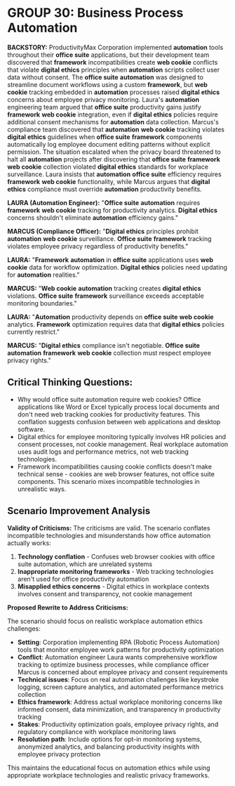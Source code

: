 # GROUP 30: Business Process Automation

**BACKSTORY:** ProductivityMax Corporation implemented **automation** tools throughout their **office suite** applications, but their development team discovered that **framework** incompatibilities create **web cookie** conflicts that violate **digital ethics** principles when **automation** scripts collect user data without consent. The **office suite** **automation** was designed to streamline document workflows using a custom **framework**, but **web cookie** tracking embedded in **automation** processes raised **digital ethics** concerns about employee privacy monitoring. Laura's **automation** engineering team argued that **office suite** productivity gains justify **framework** **web cookie** integration, even if **digital ethics** policies require additional consent mechanisms for **automation** data collection. Marcus's compliance team discovered that **automation** **web cookie** tracking violates **digital ethics** guidelines when **office suite** **framework** components automatically log employee document editing patterns without explicit permission. The situation escalated when the privacy board threatened to halt all **automation** projects after discovering that **office suite** **framework** **web cookie** collection violated **digital ethics** standards for workplace surveillance. Laura insists that **automation** **office suite** efficiency requires **framework** **web cookie** functionality, while Marcus argues that **digital ethics** compliance must override **automation** productivity benefits.

**LAURA (Automation Engineer):** "**Office suite** **automation** requires **framework** **web cookie** tracking for productivity analytics. **Digital ethics** concerns shouldn't eliminate **automation** efficiency gains."

**MARCUS (Compliance Officer):** "**Digital ethics** principles prohibit **automation** **web cookie** surveillance. **Office suite** **framework** tracking violates employee privacy regardless of productivity benefits."

**LAURA:** "**Framework** **automation** in **office suite** applications uses **web cookie** data for workflow optimization. **Digital ethics** policies need updating for **automation** realities."

**MARCUS:** "**Web cookie** **automation** tracking creates **digital ethics** violations. **Office suite** **framework** surveillance exceeds acceptable monitoring boundaries."

**LAURA:** "**Automation** productivity depends on **office suite** **web cookie** analytics. **Framework** optimization requires data that **digital ethics** policies currently restrict."

**MARCUS:** "**Digital ethics** compliance isn't negotiable. **Office suite** **automation** **framework** **web cookie** collection must respect employee privacy rights."

## Critical Thinking Questions:
- Why would office suite automation require web cookies? Office applications like Word or Excel typically process local documents and don't need web tracking cookies for productivity features. This conflation suggests confusion between web applications and desktop software.
- Digital ethics for employee monitoring typically involves HR policies and consent processes, not cookie management. Real workplace automation uses audit logs and performance metrics, not web tracking technologies.
- Framework incompatibilities causing cookie conflicts doesn't make technical sense - cookies are web browser features, not office suite components. This scenario mixes incompatible technologies in unrealistic ways.

## Scenario Improvement Analysis

**Validity of Criticisms:** The criticisms are valid. The scenario conflates incompatible technologies and misunderstands how office automation actually works:

1. **Technology conflation** - Confuses web browser cookies with office suite automation, which are unrelated systems
2. **Inappropriate monitoring frameworks** - Web tracking technologies aren't used for office productivity automation
3. **Misapplied ethics concerns** - Digital ethics in workplace contexts involves consent and transparency, not cookie management

**Proposed Rewrite to Address Criticisms:**

The scenario should focus on realistic workplace automation ethics challenges:

- **Setting**: Corporation implementing RPA (Robotic Process Automation) tools that monitor employee work patterns for productivity optimization
- **Conflict**: Automation engineer Laura wants comprehensive workflow tracking to optimize business processes, while compliance officer Marcus is concerned about employee privacy and consent requirements
- **Technical issues**: Focus on real automation challenges like keystroke logging, screen capture analytics, and automated performance metrics collection
- **Ethics framework**: Address actual workplace monitoring concerns like informed consent, data minimization, and transparency in productivity tracking
- **Stakes**: Productivity optimization goals, employee privacy rights, and regulatory compliance with workplace monitoring laws
- **Resolution path**: Include options for opt-in monitoring systems, anonymized analytics, and balancing productivity insights with employee privacy protection

This maintains the educational focus on automation ethics while using appropriate workplace technologies and realistic privacy frameworks.
